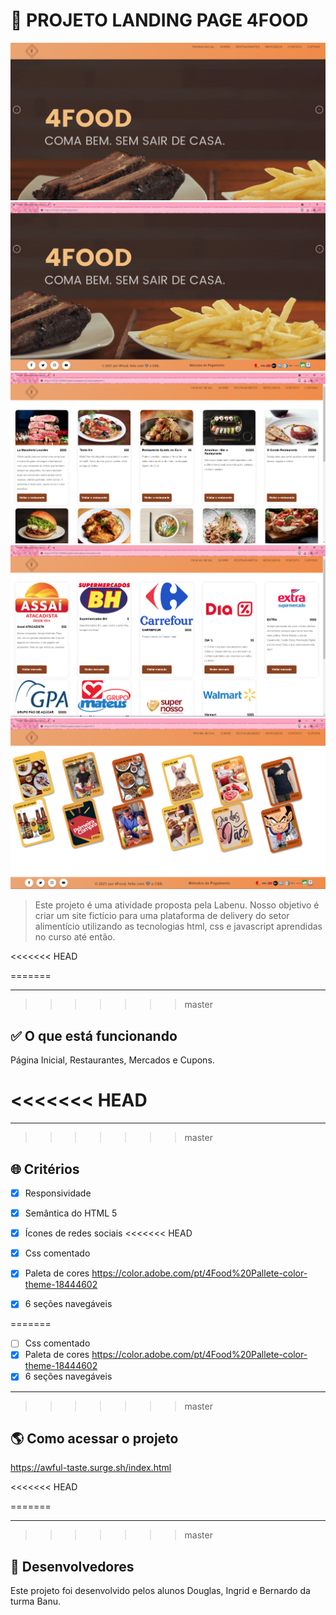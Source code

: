# 🍔 PROJETO LANDING PAGE 4FOOD

![Printscreen do projeto](/img/readme.png)
![Printscreen do projeto](/img/readme-2.png)
![Printscreen do projeto](/img/readme-3.png)
![Printscreen do projeto](/img/readme-4.png)
![Printscreen do projeto](/img/readme-5.png)

> Este projeto é uma atividade proposta pela Labenu. Nosso objetivo é criar um site fictício para uma plataforma de delivery do setor alimentício utilizando as tecnologias html, css e javascript aprendidas no curso até então.

<<<<<<< HEAD

=======
*********************************************
>>>>>>> master

## ✅ O que está funcionando

Página Inicial, Restaurantes, Mercados e Cupons.

<<<<<<< HEAD
=======
*********************************************
>>>>>>> master

## 🌐 Critérios

- [x] Responsividade
- [x] Semântica do HTML 5
- [x] Ícones de redes sociais
<<<<<<< HEAD
- [x] Css comentado
- [x] Paleta de cores <https://color.adobe.com/pt/4Food%20Pallete-color-theme-18444602>
- [x] 6 seções navegáveis


=======
- [ ] Css comentado
- [x] Paleta de cores <https://color.adobe.com/pt/4Food%20Pallete-color-theme-18444602>
- [x] 6 seções navegáveis

*********************************************
>>>>>>> master

## 🌎 Como acessar o projeto

<https://awful-taste.surge.sh/index.html>

<<<<<<< HEAD

=======
*********************************************
>>>>>>> master

## 🤝 Desenvolvedores

Este projeto foi desenvolvido pelos alunos Douglas, Ingrid e Bernardo da turma Banu.
